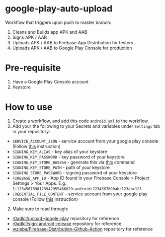 # google-play-auto-upload
Workflow that triggers upon push to master branch:
1. Cleans and Builds app APK and AAB
2. Signs APK / AAB
3. Uploads APK / AAB to Firebase App Distribution for testers
4. Uploads APK / AAB to Google Play Console for production

# Pre-requisite
1. Have a Google Play Console account
2. Keystore

# How to use
1. Create a workflow, and add this code `android.yml` to the workflow.
2. Add your the following to your Secrets and variables under `Settings` tab in your repository:
- `SERVICE_ACCOUNT_JSON` - service account from your google play console (Follow [this](https://github.com/r0adkll/upload-google-play?tab=readme-ov-file#configure-service-account) instruction)
- `SIGNING_KEY_ALIAS` - key alias of your keystore
- `SIGNING_KEY_PASSWORD` - key password of your keystore
- `SIGNING_KEY_STORE_BASE64` - generate this via [this](https://github.com/r0adkll/sign-android-release?tab=readme-ov-file#signingkeybase64) command
- `SIGNING_KEY_STORE_PATH` - path of your keystore
- `SIGNING_STORE_PASSWORD` - signing password of your keystore
- `FIREBASE_APP_ID` - App ID found in your Firebase Console > Project Settings > Your Apps. E.g.: `1:1234567890123942955466829:android:1234567890abc123abc123`
- `CREDENTIAL_FILE_CONTENT` - service account from your google play console (Follow [this](https://github.com/wzieba/Firebase-Distribution-Github-Action?tab=readme-ov-file#servicecredentialsfilecontent) instruction)

2. Make sure to read through:
- [r0adkll/upload-google-play](https://github.com/r0adkll/upload-google-play) repository for reference
- [r0adkll/sign-android-release](https://github.com/r0adkll/sign-android-release) repository for reference
- [wzieba/Firebase-Distribution-Github-Action](https://github.com/wzieba/Firebase-Distribution-Github-Action) repository for reference
